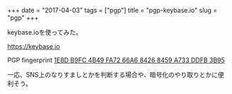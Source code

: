 +++
date = "2017-04-03"
tags = ["pgp"]
title = "pgp-keybase.io"
slug = "pgp"
+++

keybase.ioを使ってみた。

https://keybase.io

PGP fingerprint [1E8D B9FC 4B49 FA72 66A6 8426 8459 A733 DDFB 3B95](https://keybase.io/syui/pgp_keys.asc?fingerprint=1e8db9fc4b49fa7266a684268459a733ddfb3b95)

一応、SNS上のなりすましとかを判断する場合や、暗号化のやり取りとかに便利そう。
		
